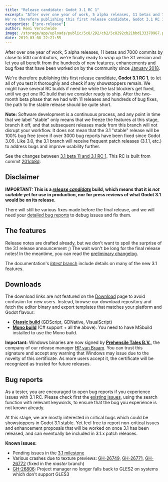 ```yaml
---
title: "Release candidate: Godot 3.1 RC 1"
excerpt: "After over one year of work, 5 alpha releases, 11 betas and 7000 commits by close to 500 contributors, we're finally ready to wrap up the 3.1 version and let you all benefit from the hundreds of new features, enhancements and bug fixes that have been worked on by the community since January 2018.
We're therefore publishing this first release candidate, Godot 3.1 RC 1, to let all of you test it thoroughly and check if any showstoppers remain. The final release is a but few days away!"
categories: ["pre-release"]
author: Rémi Verschelde
image: /storage/app/uploads/public/5c8/292/cb2/5c8292cb21bbd133370967.png
date: 2019-03-08 22:21:55
---
```


After over one year of work, 5 alpha releases, 11 betas and 7000 commits by close to 500 contributors, we're finally ready to wrap up the 3.1 version and let you all benefit from the hundreds of new features, enhancements and bug fixes that have been worked on by the community since [January 2018](/article/godot-3-0-released).

We're therefore publishing this first release candidate, **Godot 3.1 RC 1**, to let all of you test it thoroughly and check if any showstoppers remain. We might have several RC builds if need be while the last blockers get fixed, until we get one RC build that we consider ready to ship. After the two-month beta phase that we had with 11 releases and hundreds of bug fixes, the path to the stable release should be quite short.

**Note:** Software development is a continuous process, and any point in time that we label "stable" only means that we freeze the features at this stage, branch it off, and that subsequent releases made from this branch will not disrupt your workflow. It does not mean that the 3.1 "stable" release will be 100% bug free (even if over 3000 bug reports have been fixed since Godot 3.0!). Like 3.0, the 3.1 branch will receive frequent patch releases (3.1.1, etc.) to address bugs and improve usability further.

See the changes between [3.1 beta 11 and 3.1 RC 1](https://github.com/godotengine/godot/compare/80618700ca668a595fd214ca8db43a69ca2a8b67...201cb8d7ed8134eb21d41189025b8619557b7e1d). This RC is built from commit [201cb8d](https://github.com/godotengine/godot/commit/201cb8d7ed8134eb21d41189025b8619557b7e1d).

## Disclaimer

**IMPORTANT: This is a [*release candidate*](https://en.wikipedia.org/wiki/Software_release_life_cycle#Release_candidate) build, which means that it is *not suitable* yet for use in production, nor for press reviews of what Godot 3.1 would be on its release.**

There will still be various fixes made before the final release, and we will need your [detailed bug reports](https://github.com/godotengine/godot/issues) to debug issues and fix them.

## The features

Release notes are drafted already, but we don't want to spoil the surprise of the 3.1 release announcement ;) The wait won't be long for the final release notes!
In the meantime, you can read the [preliminary changelog](https://github.com/godotengine/godot/blob/master/CHANGELOG.md#unreleased).

The documentation's [*latest* branch](http://docs.godotengine.org/en/latest/) include details on many of the new 3.1 features.

## Downloads

The download links are not featured on the [Download](/download) page to avoid confusion for new users. Instead, browse our download repository and fetch the editor binary and export templates that matches your platform and Godot flavour:

- [**Classic build**](https://downloads.tuxfamily.org/godotengine/3.1/rc1) (GDScript, GDNative, VisualScript)
- [**Mono build**](https://downloads.tuxfamily.org/godotengine/3.1/rc1/mono) (C# support + all the above). You need to have MSbuild installed to use the Mono build.

**Important:** Windows binaries are now signed by [**Prehensile Tales B.V.**](https://www.prehensile-tales.com), the company of our release manager [HP van Braam](https://github.com/hpvb). You can trust this signature and accept any warning that Windows may issue due to the novelty of this certificate. As more users accept it, the certificate will be recognized as trusted for future releases.

## Bug reports

As a tester, you are encouraged to open bug reports if you experience issues with 3.1 RC. Please check first the [existing issues](https://github.com/godotengine/godot/issues), using the search function with relevant keywords, to ensure that the bug you experience is not known already.

At this stage, we are mostly interested in critical bugs which could be showstoppers in Godot 3.1 stable. Yet feel free to report non-critical issues and enhancement proposals that will be worked on once 3.1 has been released, and can eventually be included in 3.1.x patch releases.

**Known issues:**

- Pending issues in the [3.1 milestone](https://github.com/godotengine/godot/issues?q=is%3Aopen+is%3Aissue+milestone%3A3.1)
- Various crashes due to texture previews: [GH-26749](https://github.com/godotengine/godot/issues/26749),  [GH-26771](https://github.com/godotengine/godot/issues/26771), [GH-26772](https://github.com/godotengine/godot/issues/26772) (fixed in the *master* branch)
- [GH-26806](https://github.com/godotengine/godot/issues/26806): Project manager no longer falls back to GLES2 on systems which don't support GLES3

